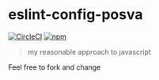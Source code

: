 # eslint-config-posva

[![CircleCI](https://img.shields.io/circleci/project/github/posva/eslint-config-posva.svg)](https://circleci.com/gh/posva/eslint-config-posva) [![npm](https://img.shields.io/npm/v/eslint-config-posva.svg)](https://www.npmjs.com/package/eslint-config-posva)

> my reasonable approach to javascript

Feel free to fork and change

